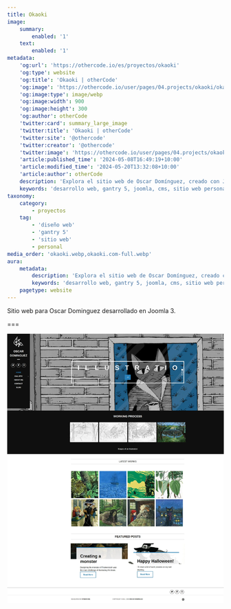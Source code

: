```yaml
---
title: Okaoki
image:
    summary:
        enabled: '1'
    text:
        enabled: '1'
metadata:
    'og:url': 'https://othercode.io/es/proyectos/okaoki'
    'og:type': website
    'og:title': 'Okaoki | otherCode'
    'og:image': 'https://othercode.io/user/pages/04.projects/okaoki/okaoki.webp'
    'og:image:type': image/webp
    'og:image:width': 900
    'og:image:height': 300
    'og:author': otherCode
    'twitter:card': summary_large_image
    'twitter:title': 'Okaoki | otherCode'
    'twitter:site': '@othercode'
    'twitter:creator': '@othercode'
    'twitter:image': 'https://othercode.io/user/pages/04.projects/okaoki/okaoki.webp'
    'article:published_time': '2024-05-08T16:49:19+10:00'
    'article:modified_time': '2024-05-20T13:32:08+10:00'
    'article:author': otherCode
    description: 'Explora el sitio web de Oscar Domínguez, creado con Joomla 3, y sumérgete en un mundo de ilustraciones de libros, portadas, diseño y cómics. Descubre su talento artístico en una plataforma diseñada para una experiencia óptima.'
    keywords: 'desarrollo web, gantry 5, joomla, cms, sitio web personal'
taxonomy:
    category:
        - proyectos
    tag:
        - 'diseño web'
        - 'gantry 5'
        - 'sitio web'
        - personal
media_order: 'okaoki.webp,okaoki.com-full.webp'
aura:
    metadata:
        description: 'Explora el sitio web de Oscar Domínguez, creado con Joomla 3, y sumérgete en un mundo de ilustraciones de libros, portadas, diseño y cómics. Descubre su talento artístico en una plataforma diseñada para una experiencia óptima.'
        keywords: 'desarrollo web, gantry 5, joomla, cms, sitio web personal'
    pagetype: website
---
```


Sitio web para Oscar Dominguez desarrollado en Joomla 3.

===

![okaoki.com-full](okaoki.com-full.webp "okaoki.com-full")